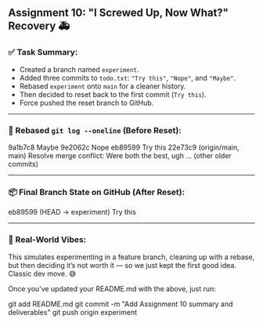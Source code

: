 ## Assignment 10: "I Screwed Up, Now What?" Recovery 🚑

### ✅ Task Summary:
- Created a branch named `experiment`.
- Added three commits to `todo.txt`: `"Try this"`, `"Nope"`, and `"Maybe"`.
- Rebased `experiment` onto `main` for a cleaner history.
- Then decided to reset back to the first commit (`Try this`).
- Force pushed the reset branch to GitHub.

---

### 📝 Rebased `git log --oneline` (Before Reset):

9a1b7c8 Maybe
9e2062c Nope
eb89599 Try this
22e73c9 (origin/main, main) Resolve merge conflict: Were both the best, ugh
... (other older commits)

---

### 📦 Final Branch State on GitHub (After Reset):

eb89599 (HEAD -> experiment) Try this

---

### 🧠 Real-World Vibes:
This simulates experimenting in a feature branch, cleaning up with a rebase, but then deciding it’s not worth it — so we just kept the first good idea. Classic dev move. 😅

Once you’ve updated your README.md with the above, just run:

git add README.md
git commit -m "Add Assignment 10 summary and deliverables"
git push origin experiment
